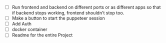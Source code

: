 - [ ] Run frontend and backend on different ports or as different apps so that if backend stops working, frontend shouldn't stop too.
- [ ] Make a button to start the puppeteer session
- [ ] Add Auth
- [ ] docker container
- [ ] Readme for the entire Project 